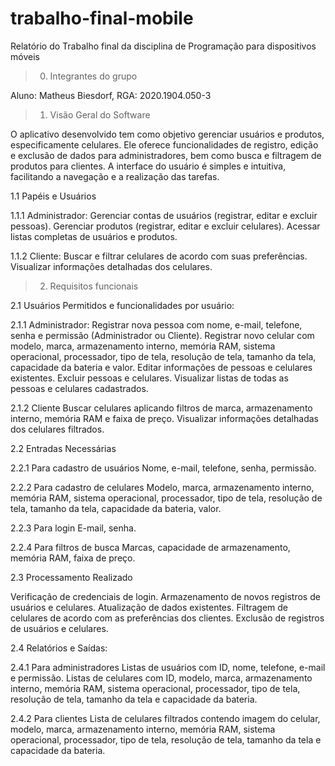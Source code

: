 # trabalho-final-mobile
Relatório do Trabalho final da disciplina de Programação para dispositivos móveis

> 0. Integrantes do grupo

Aluno: Matheus Biesdorf, 
RGA: 2020.1904.050-3

> 1. Visão Geral do Software 

O aplicativo desenvolvido tem como objetivo gerenciar usuários e produtos, especificamente celulares. Ele oferece funcionalidades de registro, edição e exclusão de dados para administradores, bem como busca e filtragem de produtos para clientes. A interface do usuário é simples e intuitiva, facilitando a navegação e a realização das tarefas.

1.1 Papéis e Usuários

1.1.1 Administrador:
Gerenciar contas de usuários (registrar, editar e excluir pessoas).
Gerenciar produtos (registrar, editar e excluir celulares).
Acessar listas completas de usuários e produtos.

1.1.2 Cliente:
Buscar e filtrar celulares de acordo com suas preferências.
Visualizar informações detalhadas dos celulares.

> 2. Requisitos funcionais

2.1 Usuários Permitidos e funcionalidades por usuário:

2.1.1 Administrador:
Registrar nova pessoa com nome, e-mail, telefone, senha e permissão (Administrador ou Cliente).
Registrar novo celular com modelo, marca, armazenamento interno, memória RAM, sistema operacional, processador, tipo de tela, resolução de tela, tamanho da tela, capacidade da bateria e valor.
Editar informações de pessoas e celulares existentes.
Excluir pessoas e celulares.
Visualizar listas de todas as pessoas e celulares cadastrados.

2.1.2 Cliente
Buscar celulares aplicando filtros de marca, armazenamento interno, memória RAM e faixa de preço.
Visualizar informações detalhadas dos celulares filtrados.

2.2 Entradas Necessárias

2.2.1 Para cadastro de usuários
Nome, e-mail, telefone, senha, permissão.

2.2.2 Para cadastro de celulares
Modelo, marca, armazenamento interno, memória RAM, sistema operacional, processador, tipo de tela, resolução de tela, tamanho da tela, capacidade da bateria, valor.

2.2.3 Para login
E-mail, senha.

2.2.4 Para filtros de busca
Marcas, capacidade de armazenamento, memória RAM, faixa de preço.

2.3 Processamento Realizado

Verificação de credenciais de login.
Armazenamento de novos registros de usuários e celulares.
Atualização de dados existentes.
Filtragem de celulares de acordo com as preferências dos clientes.
Exclusão de registros de usuários e celulares.

2.4 Relatórios e Saídas:

2.4.1 Para administradores
Listas de usuários com ID, nome, telefone, e-mail e permissão.
Listas de celulares com ID, modelo, marca, armazenamento interno, memória RAM, sistema operacional, processador, tipo de tela, resolução de tela, tamanho da tela e capacidade da bateria.

2.4.2 Para clientes
Lista de celulares filtrados contendo imagem do celular, modelo, marca, armazenamento interno, memória RAM, sistema operacional, processador, tipo de tela, resolução de tela, tamanho da tela e capacidade da bateria.





